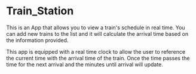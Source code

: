 # Train_Station
This is an App that allows you to view a train's schedule in real time. You can add new trains to the list and it will calculate the arrival time based on the information provided. 

This app is equipped with a real time clock to allow the user to reference the current time with the arrival time of the train. Once the time passes the time for the next arrival and the minutes until arrival will update. 